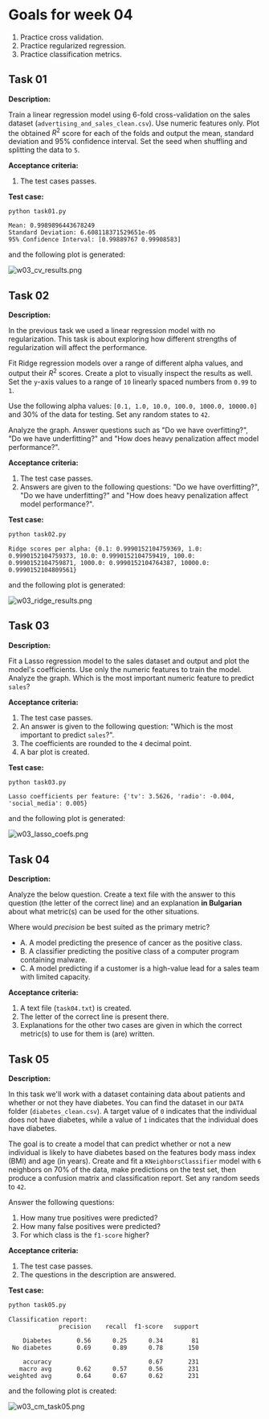 # Goals for week 04

1. Practice cross validation.
2. Practice regularized regression.
3. Practice classification metrics.

## Task 01

**Description:**

Train a linear regression model using 6-fold cross-validation on the sales dataset (`advertising_and_sales_clean.csv`). Use numeric features only. Plot the obtained $R^2$ score for each of the folds and output the mean, standard deviation and 95% confidence interval. Set the seed when shuffling and splitting the data to `5`.

**Acceptance criteria:**

1. The test cases passes.

**Test case:**

```console
python task01.py
```

```console
Mean: 0.9989896443678249
Standard Deviation: 6.608118371529651e-05
95% Confidence Interval: [0.99889767 0.99908583]
```

and the following plot is generated:

![w03_cv_results.png](../assets/w03_cv_results.png "w03_cv_results.png")

## Task 02

**Description:**

In the previous task we used a linear regression model with no regularization. This task is about exploring how different strengths of regularization will affect the performance.

Fit Ridge regression models over a range of different alpha values, and output their $R^2$ scores. Create a plot to visually inspect the results as well. Set the `y`-axis values to a range of `10` linearly spaced numbers from `0.99` to `1`.

Use the following alpha values: `[0.1, 1.0, 10.0, 100.0, 1000.0, 10000.0]` and 30% of the data for testing. Set any random states to `42`.

Analyze the graph. Answer questions such as "Do we have overfitting?", "Do we have underfitting?" and "How does heavy penalization affect model performance?".

**Acceptance criteria:**

1. The test case passes.
2. Answers are given to the following questions: "Do we have overfitting?", "Do we have underfitting?" and "How does heavy penalization affect model performance?".

**Test case:**

```python
python task02.py
```

```console
Ridge scores per alpha: {0.1: 0.9990152104759369, 1.0: 0.9990152104759373, 10.0: 0.9990152104759419, 100.0: 0.9990152104759871, 1000.0: 0.9990152104764387, 10000.0: 0.9990152104809561}
```

and the following plot is generated:

![w03_ridge_results.png](../assets/w03_ridge_results.png "w03_ridge_results.png")

## Task 03

**Description:**

Fit a Lasso regression model to the sales dataset and output and plot the model's coefficients. Use only the numeric features to train the model. Analyze the graph. Which is the most important numeric feature to predict `sales`?

**Acceptance criteria:**

1. The test case passes.
2. An answer is given to the following question: "Which is the most important to predict `sales`?".
3. The coefficients are rounded to the `4` decimal point.
4. A bar plot is created.

**Test case:**

```python
python task03.py
```

```console
Lasso coefficients per feature: {'tv': 3.5626, 'radio': -0.004, 'social_media': 0.005}
```

and the following plot is generated:

![w03_lasso_coefs.png](../assets/w03_lasso_coefs.png "w03_lasso_coefs.png")

## Task 04

**Description:**

Analyze the below question. Create a text file with the answer to this question (the letter of the correct line) and an explanation **in Bulgarian** about what metric(s) can be used for the other situations.

Where would *precision* be best suited as the primary metric?

- A. A model predicting the presence of cancer as the positive class.
- B. A classifier predicting the positive class of a computer program containing malware.
- C. A model predicting if a customer is a high-value lead for a sales team with limited capacity.

**Acceptance criteria:**

1. A text file (`task04.txt`) is created.
2. The letter of the correct line is present there.
3. Explanations for the other two cases are given in which the correct metric(s) to use for them is (are) written.

## Task 05

**Description:**

In this task we'll work with a dataset containing data about patients and whether or not they have diabetes. You can find the dataset in our `DATA` folder (`diabetes_clean.csv`). A target value of `0` indicates that the individual does not have diabetes, while a value of `1` indicates that the individual does have diabetes.

The goal is to create a model that can predict whether or not a new individual is likely to have diabetes based on the features body mass index (BMI) and age (in years). Create and fit a `KNeighborsClassifier` model with `6` neighbors on 70% of the data, make predictions on the test set, then produce a confusion matrix and classification report. Set any random seeds to `42`.

Answer the following questions:

1. How many true positives were predicted?
2. How many false positives were predicted?
3. For which class is the `f1-score` higher?

**Acceptance criteria:**

1. The test case passes.
2. The questions in the description are answered.

**Test case:**

```python
python task05.py
```

```console
Classification report:
              precision    recall  f1-score   support

    Diabetes       0.56      0.25      0.34        81
 No diabetes       0.69      0.89      0.78       150

    accuracy                           0.67       231
   macro avg       0.62      0.57      0.56       231
weighted avg       0.64      0.67      0.62       231
```

and the following plot is created:

![w03_cm_task05.png](../assets/w03_cm_task05.png "w03_cm_task05.png")
